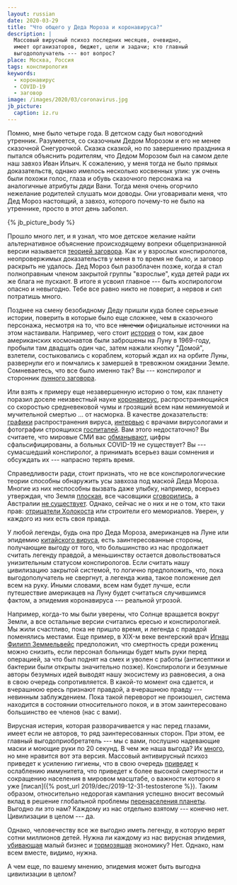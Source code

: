 ```yaml
---
layout: russian
date: 2020-03-29
title: "Что общего у Деда Мороза и коронавируса?"
description: |
  Массовый вирусный психоз последних месяцев, очевидно,
  имеет организаторов, бюджет, цели и задачи; кто главный
  выгодополучатель --- вот вопрос?
place: Москва, Россия
tags: конспирология
keywords:
  - коронавирус
  - COVID-19
  - заговор
image: /images/2020/03/coronavirus.jpg
jb_picture:
  caption: iz.ru
---
```


Помню, мне было четыре года. В детском саду был новогодний утренник.
Разумеется, со сказочным Дедом Морозом и его не менее сказочной Снегурочкой.
Сказка сказкой, но по завершению праздника я пытался объяснить
родителям, что Дедом Морозом был на самом деле наш завхоз Иван Ильич.
К сожалению, у меня тогда не было прямых доказательств, однако
имелось несколько косвенных улик: уж очень были похожи голос, глаза и обувь сказочного персонажа
на аналогичные атрибуты дяди Вани. Тогда меня очень огорчило нежелание
родителей слушать мои доводы. Они уговаривали меня, что Дед Мороз настоящий,
а завхоз, которого почему-то не было на утреннике, просто в этот день заболел.

{% jb_picture_body %}

<!--more-->

Прошло много лет, и я узнал, что мое детское желание найти альтернативное объяснение происходящему
вопреки общепризнанной версии называется
[теорией заговора](https://ru.wikipedia.org/wiki/%D0%A2%D0%B5%D0%BE%D1%80%D0%B8%D1%8F_%D0%B7%D0%B0%D0%B3%D0%BE%D0%B2%D0%BE%D1%80%D0%B0).
Как и у взрослых конспирологов, неопровержимых доказательств у меня в то время не было,
и заговор раскрыть не удалось. Дед Мороз был разоблачен позже, когда я стал полноправным членом
закрытой группы "взрослые", куда детей ради их же блага не пускают. В итоге я усвоил главное ---
быть коспирологом опасно и невыгодно. Тебе все равно никто не поверит, а нервов
и сил потратишь много.

Позднее на смену безобидному Деду пришли куда более серьезные истории, поверить
в которые было еще сложнее, чем в сказочного персонажа, несмотря на то, что все ~~нянечки~~
официальные источники на этом настаивали. Например, чего стоит
[история](https://ru.wikipedia.org/wiki/%D0%90%D0%BF%D0%BE%D0%BB%D0%BB%D0%BE%D0%BD-11#%D0%92%D0%B7%D0%BB%D1%91%D1%82_%D1%81_%D0%9B%D1%83%D0%BD%D1%8B_%D0%B8_%D1%81%D1%82%D1%8B%D0%BA%D0%BE%D0%B2%D0%BA%D0%B0)
о том, как двое американских космонавтов были заброшены на Луну в 1969-году, пробыли
там двадцать один час, затем нажали кнопку "Домой", взлетели, состыковались
с кораблем, который ждал их на орбите Луны, развернули его и помчались к
замершей в тревожном ожидании Земле. Сомневаетесь, что все было именно так?
Вы --- конспиролог и сторонник [лунного заговора](https://ru.wikipedia.org/wiki/%D0%9B%D1%83%D0%BD%D0%BD%D1%8B%D0%B9_%D0%B7%D0%B0%D0%B3%D0%BE%D0%B2%D0%BE%D1%80).

Или взять к примеру еще незавершенную историю о том, как планету
поразил доселе неизвестный науке [коронавирус](https://ru.wikipedia.org/wiki/%D0%9A%D0%BE%D1%80%D0%BE%D0%BD%D0%B0%D0%B2%D0%B8%D1%80%D1%83%D1%81%D1%8B),
распространяющийся со скоростью средневековой
чумы и грозящий всем нам неминуемой и мучительной смертью ... от насморка.
В качестве доказательств: [графики](https://tass.ru/obschestvo/7934543) распространения вируса,
[интервью](https://iz.ru/991156/2020-03-25/rossiiskii-virusolog-sprognoziroval-sroki-okonchaniia-vspyshki-koronavirusa)
с врачами вирусологами и фотографии строящихся [госпиталей](https://ria.ru/20200327/1569224940.html).
Вам этого недостаточно? Вы считаете, что мировые СМИ вас [обманывают](https://www.youtube.com/watch?v=0pvR6tN4SOY),
цифры сфальсифицированы, а больных COVID-19 не существует? Вы --- сумасшедший конспиролог, а принимать
всерьез ваши сомнения и обсуждать их --- напрасно терять время.

Справедливости ради, стоит признать, что не все конспирологические теории способны
обнаружить усы завхоза под маской Деда Мороза. Многие из них неспособны вызвать
даже улыбку, например, всерьез утверждая, что
Земля [плоская](https://www.mirf.ru/science/ploskaya-zemlya),
все часовщики [сговорились](https://masterok.livejournal.com/1648005.html),
а Австралии [не существует](https://www.eg.ru/society/64240/). Однако, сейчас
не о них и не о том, кто таки прав:
[отрицатели Холокоста](https://ru.wikipedia.org/wiki/%D0%9E%D1%82%D1%80%D0%B8%D1%86%D0%B0%D0%BD%D0%B8%D0%B5_%D0%A5%D0%BE%D0%BB%D0%BE%D0%BA%D0%BE%D1%81%D1%82%D0%B0)
или строители его мемориалов. Уверен, у каждого из них есть своя правда.

У любой легенды, будь она про Деда Мороза, американцев на Луне или
эпидемию [китайского вируса](https://edition.cnn.com/2020/03/17/politics/trump-china-coronavirus/index.html),
есть заинтересованные стороны, получающие выгоду от того,
что большинство из нас продолжает считать легенду правдой, а меньшинству
остается довольствоваться унизительным статусом конспирологов. Если считать
нашу цивилизацию закрытой системой, то логично предположить,
что, пока выгодополучатель не свергнут, а легенда жива,
такое положение дел всем на руку. Иными словами, всем нам будет лучше,
если путешествие америкацев на Луну будет считаться случившимся фактом,
а эпидемия коронавируса --- реальной угрозой.

Например, когда-то мы были уверены, что Солнце вращается вокруг Земли, а все остальные версии
считались ересью и конспирологией. Мы жили счастливо, пока не пришло время, и легенда с правдой поменялись
местами. Еще пример, в XIX-м веке венгерский врач [Игнац Филипп Земмельвейс](https://ru.wikipedia.org/wiki/%D0%97%D0%B5%D0%BC%D0%BC%D0%B5%D0%BB%D1%8C%D0%B2%D0%B5%D0%B9%D1%81,_%D0%98%D0%B3%D0%BD%D0%B0%D1%86_%D0%A4%D0%B8%D0%BB%D0%B8%D0%BF%D0%BF)
предположил, что смертность среди рожениц можно снизить, если персонал больницы будет
мыть руки перед операцией, за что был поднят на смех и уволен с работы
(антисептики и бактерии были открыты значительно позже). Конспирологи
и безумные авторы безумных идей выводят нашу экосистему из равновесия,
а она в свою очередь сопротивляется. В какой-то момент она сдается, и вчерашнюю ересь
признают правдой, а вчерашнюю правду --- невинным заблуждением. Пока
такой переворот не произошел, система находится в состоянии относительного
покоя, и в этом заинтересовано большинство ее членов (нас с вами).

Вирусная истерия, которая разворачивается у нас перед глазами, имеет
если не авторов, то ряд заинтересованных сторон. При этом, ее главный выгодоприобретатель ---
мы с вами, послушно надевающие маски и моющие руки по 20 секунд. В чем же наша выгода?
Их [много](https://www.youtube.com/watch?v=rOco69DY_Hc),
но мне нравится вот эта версия. Массовый антивирусный психоз
приведет к усилению гигиены, что в свою очередь
[приведет](https://www.litres.ru/bert-ehgartner-15995/krah-gigieny-kak-voyna-s-mikrobami-unichtozhaet-nash/chitat-onlayn/)
к ослаблению иммунитета,
что приведет к более высокой смертности и сокращению населения
в мировом масштабе, о важности которого я уже [писал]({% post_url 2019/dec/2019-12-31-testosterone %}). Таким образом,
относительно недорогая кампания успешно вносит весомый вклад в
решение глобальной проблемы [перенаселения планеты](https://ru.wikipedia.org/wiki/%D0%9F%D0%B5%D1%80%D0%B5%D0%BD%D0%B0%D1%81%D0%B5%D0%BB%D0%B5%D0%BD%D0%B8%D0%B5).
Выгодно ли это нам?
Каждому из нас отдельно взятому --- конечно нет. Цивилизации в целом --- да.

Однако, человечеству все же выгодно иметь легенду, в которую верят
сотни миллионов детей. Нужна ли каждому из нас вирусная эпидемия,
[убивающая](https://www.forbes.ru/karera-i-svoy-biznes/395715-nam-ostalos-neskolko-nedel-kak-koronavirus-ubivaet-malyy-biznes-v-rossii)
малый бизнес и
[тормозящая](https://www.dw.com/ru/%D0%BA%D0%BE%D1%80%D0%BE%D0%BD%D0%B0%D0%B2%D0%B8%D1%80%D1%83%D1%81-%D0%B2%D1%8B%D0%B7%D0%B2%D0%B0%D0%BB-%D1%80%D0%B5%D0%BA%D0%BE%D1%80%D0%B4%D0%BD%D1%8B%D0%B9-%D0%BE%D0%B1%D0%B2%D0%B0%D0%BB-%D1%8D%D0%BA%D0%BE%D0%BD%D0%BE%D0%BC%D0%B8%D0%BA%D0%B8-%D0%BA%D0%B8%D1%82%D0%B0%D1%8F/a-52789317)
экономику? Нет. Однако, нам всем вместе, видимо, нужна.

А чем еще, по вашему мнению, эпидемия может быть выгодна цивилизации в целом?
